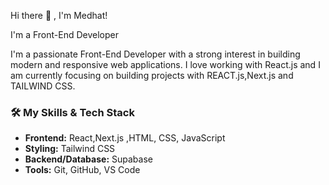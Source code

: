 Hi there 👋 , I'm Medhat!

I'm a Front-End Developer

I'm a passionate Front-End Developer with a strong interest in building modern and responsive web applications.
 I love working with React.js and I am currently focusing on building projects with REACT.js,Next.js and TAILWIND CSS.


### 🛠️ My Skills & Tech Stack

- **Frontend:** React,Next.js ,HTML, CSS, JavaScript 
- **Styling:** Tailwind CSS
- **Backend/Database:**  Supabase
- **Tools:** Git, GitHub, VS Code
